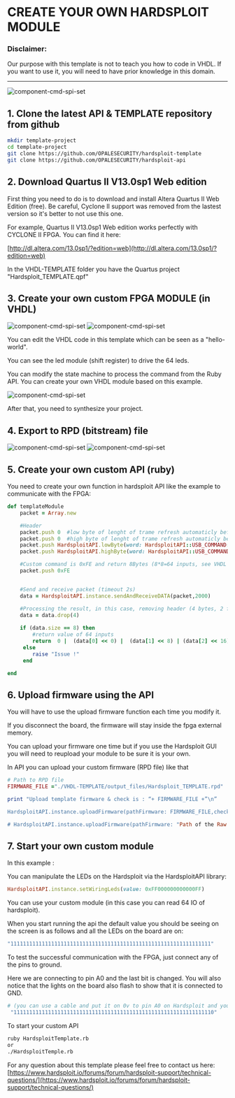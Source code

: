 # CREATE YOUR OWN HARDSPLOIT MODULE

### Disclaimer:
Our purpose with this template is not to teach you how to code in VHDL. If you want to use it, you will need to have prior knowledge in this domain.

---

![component-cmd-spi-set](readme-pictures/hardsploit-template.png)

## 1. Clone the latest API & TEMPLATE repository from github
```bash
mkdir template-project
cd template-project
git clone https://github.com/OPALESECURITY/hardsploit-template
git clone https://github.com/OPALESECURITY/hardsploit-api
```
## 2. Download Quartus II V13.0sp1 Web edition

First thing you need to do is to download and install Altera Quartus II Web Edition (free).
Be careful, Cyclone II support was removed from the lastest version so it's better to not use this one.

For example, Quartus II V13.0sp1 Web edition works perfectly with CYCLONE II FPGA. You can find it here:

[http://dl.altera.com/13.0sp1/?edition=web](http://dl.altera.com/13.0sp1/?edition=web)

In the VHDL-TEMPLATE folder you have the Quartus project "Hardsploit_TEMPLATE.qpf"

## 3. Create your own custom FPGA MODULE (in VHDL)
![component-cmd-spi-set](readme-pictures/quartus.png)
![component-cmd-spi-set](readme-pictures/vhdl-template.png)

You can edit the VHDL code in this template which can be seen as a "hello-world".

You can see the led module (shift register) to drive the 64 leds.

You can modify the state machine to process the command from the Ruby API.
You can create your own VHDL module based on this example.

![component-cmd-spi-set](readme-pictures/vhdl.png)

After that, you need to synthesize your project.

## 4. Export to RPD (bitstream) file
![component-cmd-spi-set](readme-pictures/converting-file.png)
![component-cmd-spi-set](readme-pictures/generate-rpd-file.png)

## 5. Create your own custom API (ruby)

You need to create your own function in hardsploit API like the example to communicate with the FPGA:

```ruby
def templateModule
	packet = Array.new

	#Header
	packet.push 0  #low byte of lenght of trame refresh automaticly before send by usb
	packet.push 0  #high byte of lenght of trame refresh automaticly before send by usb
	packet.push HardsploitAPI.lowByte(word: HardsploitAPI::USB_COMMAND::FPGA_COMMAND)
	packet.push HardsploitAPI.highByte(word: HardsploitAPI::USB_COMMAND::FPGA_COMMAND)

	#Custom command is 0xFE and return 8Bytes (8*8=64 inputs, see VHDL state machine)
	packet.push 0xFE


	#Send and receive packet (timeout 2s)
	data = HardsploitAPI.instance.sendAndReceiveDATA(packet,2000)

	#Processing the result, in this case, removing header (4 bytes, 2 for size & 2 for the type of command)
	data = data.drop(4)
	
 	if (data.size == 8) then
	 	#return value of 64 inputs
	 	return  0 |  (data[0] << 0) |  (data[1] << 8) | (data[2] << 16)  |  (data[3] << 24) |  (data[4] << 32) |  (data[5] << 40)  |  (data[6] << 48)  | (data[7] << 56)
	 else
	 	raise "Issue !"
	 end

end
```

## 6. Upload firmware using the API

You will have to use the upload firmware function each time you modify it.

If you disconnect the board, the firmware will stay inside the fpga external memory.

You can upload your firmware one time but if you use the Hardsploit GUI you will need to reupload your module to be sure it is your own.


In API you can upload your custom firmware (RPD file) like that

```ruby
# Path to RPD file
FIRMWARE_FILE ="./VHDL-TEMPLATE/output_files/Hardsploit_TEMPLATE.rpd"

print "Upload template firmware & check is : “+ FIRMWARE_FILE +”\n”

HardsploitAPI.instance.uploadFirmware(pathFirmware: FIRMWARE_FILE,checkFirmware: true)

# HardsploitAPI.instance.uploadFirmware(pathFirmware: "Path of the Raw Programming Data file (.rpd)",checkFirmware: "true/false")
```

## 7. Start your own custom module
In this example :

You can manipulate the LEDs on the Hardsploit via the HardsploitAPI library:

```ruby
HardsploitAPI.instance.setWiringLeds(value: 0xFF000000000000FF)
```

You can use your custom module (in this case you can read 64 IO of hardsploit).

When you start running the api the default value you should be seeing on the screen is as follows and all the LEDs on the board are on:
 
```ruby
"1111111111111111111111111111111111111111111111111111111111111111"
```

To test the successful communication with the FPGA, just connect any of the pins to ground.

Here we are connecting to pin A0 and the last bit is changed. You will also notice that the lights on the board also flash to show that it is connected to GND.  

```ruby
# (you can use a cable and put it on 0v to pin A0 on Hardsploit and you can see the output on the console)
 "1111111111111111111111111111111111111111111111111111111111111110"
```

To start your custom API

```bash
ruby HardsploitTemplate.rb
or
./HardsploitTemple.rb
```

For any question about this template please feel free to contact us here: [https://www.hardsploit.io/forums/forum/hardsploit-support/technical-questions/](https://www.hardsploit.io/forums/forum/hardsploit-support/technical-questions/)
